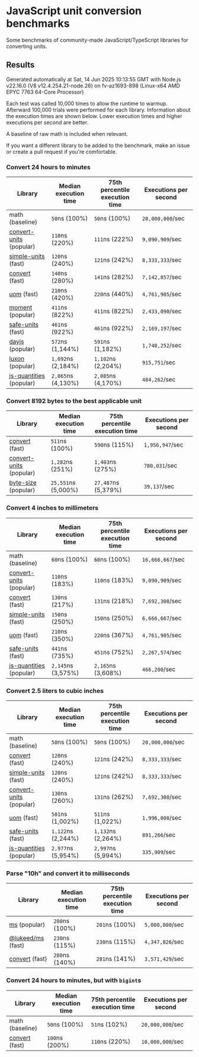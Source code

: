 # JavaScript unit conversion benchmarks

Some benchmarks of community-made JavaScript/TypeScript libraries for converting units.

## Results

<!-- beginblock(results) -->

Generated automatically at Sat, 14 Jun 2025 10:13:55 GMT with Node.js v22.16.0 (V8 v12.4.254.21-node.26) on fv-az1693-898 (Linux-x64 AMD EPYC 7763 64-Core Processor)

Each test was called 10,000 times to allow the runtime to warmup.
Afterward 100,000 trials were performed for each library.
Information about the execution times are shown below.
Lower execution times and higher executions per second are better.

A baseline of raw math is included when relevant.

If you want a different library to be added to the benchmark, make an issue or create a pull request if you're comfortable.

### Convert 24 hours to minutes

| Library                                                            | Median execution time | 75th percentile execution time | Executions per second |
| ------------------------------------------------------------------ | --------------------- | ------------------------------ | --------------------- |
| math (baseline)                                                    | `50`ns (100%)         | `50`ns (100%)                  | `20,000,000`/sec      |
| [convert-units](https://npmjs.com/package/convert-units) (popular) | `110`ns (220%)        | `111`ns (222%)                 | `9,090,909`/sec       |
| [simple-units](https://npmjs.com/package/simple-units) (fast)      | `120`ns (240%)        | `121`ns (242%)                 | `8,333,333`/sec       |
| [convert](https://npmjs.com/package/convert) (fast)                | `140`ns (280%)        | `141`ns (282%)                 | `7,142,857`/sec       |
| [uom](https://npmjs.com/package/uom) (fast)                        | `210`ns (420%)        | `220`ns (440%)                 | `4,761,905`/sec       |
| [moment](https://npmjs.com/package/moment) (popular)               | `411`ns (822%)        | `411`ns (822%)                 | `2,433,090`/sec       |
| [safe-units](https://npmjs.com/package/safe-units) (fast)          | `461`ns (922%)        | `461`ns (922%)                 | `2,169,197`/sec       |
| [dayjs](https://npmjs.com/package/dayjs) (popular)                 | `572`ns (1,144%)      | `591`ns (1,182%)               | `1,748,252`/sec       |
| [luxon](https://npmjs.com/package/luxon) (popular)                 | `1,092`ns (2,184%)    | `1,102`ns (2,204%)             | `915,751`/sec         |
| [js-quantities](https://npmjs.com/package/js-quantities) (popular) | `2,065`ns (4,130%)    | `2,085`ns (4,170%)             | `484,262`/sec         |

### Convert 8192 bytes to the best applicable unit

| Library                                                            | Median execution time | 75th percentile execution time | Executions per second |
| ------------------------------------------------------------------ | --------------------- | ------------------------------ | --------------------- |
| [convert](https://npmjs.com/package/convert) (fast)                | `511`ns (100%)        | `590`ns (115%)                 | `1,956,947`/sec       |
| [convert-units](https://npmjs.com/package/convert-units) (popular) | `1,282`ns (251%)      | `1,403`ns (275%)               | `780,031`/sec         |
| [byte-size](https://npmjs.com/package/byte-size) (popular)         | `25,551`ns (5,000%)   | `27,487`ns (5,379%)            | `39,137`/sec          |

### Convert 4 inches to millimeters

| Library                                                            | Median execution time | 75th percentile execution time | Executions per second |
| ------------------------------------------------------------------ | --------------------- | ------------------------------ | --------------------- |
| math (baseline)                                                    | `60`ns (100%)         | `60`ns (100%)                  | `16,666,667`/sec      |
| [convert-units](https://npmjs.com/package/convert-units) (popular) | `110`ns (183%)        | `110`ns (183%)                 | `9,090,909`/sec       |
| [convert](https://npmjs.com/package/convert) (fast)                | `130`ns (217%)        | `131`ns (218%)                 | `7,692,308`/sec       |
| [simple-units](https://npmjs.com/package/simple-units) (fast)      | `150`ns (250%)        | `150`ns (250%)                 | `6,666,667`/sec       |
| [uom](https://npmjs.com/package/uom) (fast)                        | `210`ns (350%)        | `220`ns (367%)                 | `4,761,905`/sec       |
| [safe-units](https://npmjs.com/package/safe-units) (fast)          | `441`ns (735%)        | `451`ns (752%)                 | `2,267,574`/sec       |
| [js-quantities](https://npmjs.com/package/js-quantities) (popular) | `2,145`ns (3,575%)    | `2,165`ns (3,608%)             | `466,200`/sec         |

### Convert 2.5 liters to cubic inches

| Library                                                            | Median execution time | 75th percentile execution time | Executions per second |
| ------------------------------------------------------------------ | --------------------- | ------------------------------ | --------------------- |
| math (baseline)                                                    | `50`ns (100%)         | `50`ns (100%)                  | `20,000,000`/sec      |
| [convert](https://npmjs.com/package/convert) (fast)                | `120`ns (240%)        | `121`ns (242%)                 | `8,333,333`/sec       |
| [simple-units](https://npmjs.com/package/simple-units) (fast)      | `120`ns (240%)        | `121`ns (242%)                 | `8,333,333`/sec       |
| [convert-units](https://npmjs.com/package/convert-units) (popular) | `130`ns (260%)        | `131`ns (262%)                 | `7,692,308`/sec       |
| [uom](https://npmjs.com/package/uom) (fast)                        | `501`ns (1,002%)      | `511`ns (1,022%)               | `1,996,008`/sec       |
| [safe-units](https://npmjs.com/package/safe-units) (fast)          | `1,122`ns (2,244%)    | `1,132`ns (2,264%)             | `891,266`/sec         |
| [js-quantities](https://npmjs.com/package/js-quantities) (popular) | `2,977`ns (5,954%)    | `2,997`ns (5,994%)             | `335,909`/sec         |

### Parse "10h" and convert it to milliseconds

| Library                                                   | Median execution time | 75th percentile execution time | Executions per second |
| --------------------------------------------------------- | --------------------- | ------------------------------ | --------------------- |
| [ms](https://npmjs.com/package/ms) (popular)              | `200`ns (100%)        | `201`ns (100%)                 | `5,000,000`/sec       |
| [@lukeed/ms](https://npmjs.com/package/@lukeed/ms) (fast) | `230`ns (115%)        | `230`ns (115%)                 | `4,347,826`/sec       |
| [convert](https://npmjs.com/package/convert) (fast)       | `280`ns (140%)        | `281`ns (141%)                 | `3,571,429`/sec       |

### Convert 24 hours to minutes, but with `bigint`s

| Library                                             | Median execution time | 75th percentile execution time | Executions per second |
| --------------------------------------------------- | --------------------- | ------------------------------ | --------------------- |
| math (baseline)                                     | `50`ns (100%)         | `51`ns (102%)                  | `20,000,000`/sec      |
| [convert](https://npmjs.com/package/convert) (fast) | `100`ns (200%)        | `110`ns (220%)                 | `10,000,000`/sec      |

<!-- endblock(results) -->
